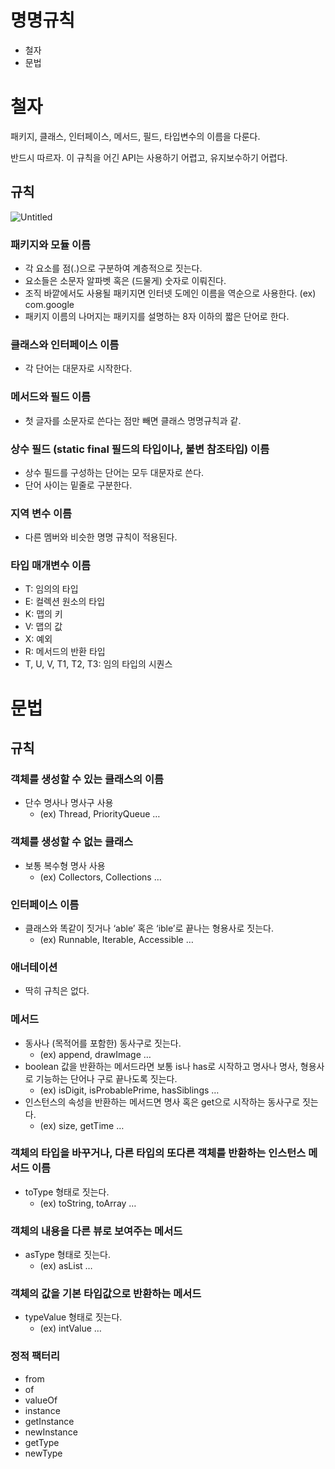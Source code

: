 # 명명규칙

- 철자
- 문법

# 철자

패키지, 클래스, 인터페이스, 메서드, 필드, 타입변수의 이름을 다룬다.

반드시 따르자. 이 규칙을 어긴 API는 사용하기 어렵고, 유지보수하기 어렵다.

## 규칙

![Untitled](https://s3-us-west-2.amazonaws.com/secure.notion-static.com/6fb3b138-44b6-4329-9675-2996597df136/Untitled.png)

### 패키지와 모듈 이름

- 각 요소를 점(.)으로 구분하여 계층적으로 짓는다.
- 요소들은 소문자 알파벳 혹은 (드물게) 숫자로 이뤄진다.
- 조직 바깥에서도 사용될 패키지면 인터넷 도메인 이름을 역순으로 사용한다. (ex) com.google
- 패키지 이름의 나머지는 패키지를 설명하는 8자 이하의 짧은 단어로 한다.

### 클래스와 인터페이스 이름

- 각 단어는 대문자로 시작한다.

### 메서드와 필드 이름

- 첫 글자를 소문자로 쓴다는 점만 빼면 클래스 명명규칙과 같.

### 상수 필드 (static final 필드의 타입이나, 불변 참조타입) 이름

- 상수 필드를 구성하는 단어는 모두 대문자로 쓴다.
- 단어 사이는 밑줄로 구분한다.

### 지역 변수 이름

- 다른 멤버와 비슷한 명명 규칙이 적용된다.

### 타입 매개변수 이름

- T: 임의의 타입
- E: 컬렉션 원소의 타입
- K: 맵의 키
- V: 맵의 값
- X: 예외
- R: 메서드의 반환 타입
- T, U, V, T1, T2, T3: 임의 타입의 시퀀스

# 문법

## 규칙

### 객체를 생성할 수 있는 클래스의 이름

- 단수 명사나 명사구 사용
    - (ex) Thread, PriorityQueue …

### 객체를 생성할 수 없는 클래스

- 보통 복수형 명사 사용
    - (ex) Collectors, Collections …

### 인터페이스 이름

- 클래스와 똑같이 짓거나 ‘able’ 혹은 ‘ible’로 끝나는 형용사로 짓는다.
    - (ex) Runnable, Iterable, Accessible …

### 애너테이션

- 딱히 규칙은 없다.

### 메서드

- 동사나 (목적어를 포함한) 동사구로 짓는다.
    - (ex) append, drawImage …
- boolean 값을 반환하는 메서드라면 보통 is나 has로 시작하고 명사나 명사, 형용사로 기능하는 단어나 구로 끝나도록 짓는다.
    - (ex) isDigit, isProbablePrime, hasSiblings …
- 인스턴스의 속성을 반환하는 메서드면 명사 혹은 get으로 시작하는 동사구로 짓는다.
    - (ex) size, getTime …

### 객체의 타입을 바꾸거나, 다른 타입의 또다른 객체를 반환하는 인스턴스 메서드 이름

- toType 형태로 짓는다.
    - (ex) toString, toArray …

### 객체의 내용을 다른 뷰로 보여주는 메서드

- asType 형태로 짓는다.
    - (ex) asList …

### 객체의 값을 기본 타입값으로 반환하는 메서드

- typeValue 형태로 짓는다.
    - (ex) intValue …

### 정적 팩터리

- from
- of
- valueOf
- instance
- getInstance
- newInstance
- getType
- newType